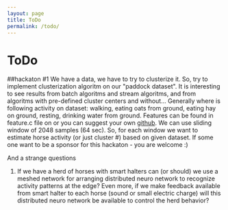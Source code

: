 ```yaml
---
layout: page
title: ToDo
permalink: /todo/
---
```

# ToDo  

##hackaton #1
 We have a data, we have to try to clusterize it. So, try to implement clusterization algoritm on our "paddock dataset". It is interesting to see results from batch algoritms and stream algoritms, and from algoritms with pre-defined cluster centers and without... Generally where is following activity  on dataset: walking, eating oats from ground, eating hay on ground, resting, drinking water from ground. Features can be found in feature.c file on or you can suggest your own [github][gh]. We can use sliding window of 2048 samples (64 sec). So, for each window we want to estimate horse activity (or just cluster #) based on given dataset.
 If some one want to be a sponsor for this hackaton - you are welcome :)


And a strange questions 

1. If we have a herd of horses with smart halters can (or should) we use a meshed network for arranging distributed neuro network to recognize activity patterns at the edge? Even more, if we make feedback available from smart halter to each horse (sound or small electric charge) will this distributed neuro network be available to control the herd behavior?


[gh]:https://github.com/imelekhin/horsemon


   
   
